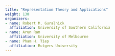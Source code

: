 ```yaml
---
title: "Representation Theory and Applications"
weight: 130
organizers:
- name: Robert M. Guralnick
  affiliation: University of Southern California
- name: Arun Ram
  affiliation: University of Melbourne
- name: Pham H. Tiep
  affiliation: Rutgers University
---
```

